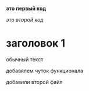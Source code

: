 **это первый код**

*это второй код*

# заголовок 1

обычный текст

добавялем чуток функционала

добавили второй файл
